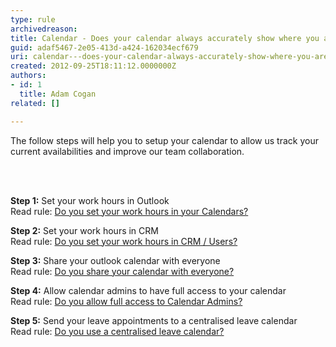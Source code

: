 ```yaml
---
type: rule
archivedreason: 
title: Calendar - Does your calendar always accurately show where you are?
guid: adaf5467-2e05-413d-a424-162034ecf679
uri: calendar---does-your-calendar-always-accurately-show-where-you-are
created: 2012-09-25T18:11:12.0000000Z
authors:
- id: 1
  title: Adam Cogan
related: []

---
```



<p>The follow steps will help you to setup your calendar to allow us track your current availabilities and improve our team collaboration.</p>
<br><excerpt class='endintro'></excerpt><br>
<p><strong>Step 1&#58;</strong> Set your work hours in Outlook<br>
             Read rule&#58; <a href="/Management/Rules-to-Better-Software-Consultants-Working-in-a-Team/Pages/Set-your-work-hours-in-your-calendars.aspx">Do you set your work hours in your Calendars?</a>
            </p>
            <p>
            <strong>Step 2&#58;</strong> Set your work hours in CRM<br>
            Read rule&#58; <a href="/Communication/RulesToBetterCRMForUsers/Pages/How-to-book-developers-for-a-project.aspx">Do you set your work hours in CRM / Users? </a>
            </p>
            <p>
            <strong>Step 3&#58;</strong> Share your outlook calendar with everyone<br>
            Read rule&#58; <a href="/Management/Rules-to-Better-Software-Consultants-Working-in-a-Team/Pages/Share-your-calendar-with-everyone.aspx">Do you share your calendar with everyone?</a> 
            </p>
            <p>
            <strong>Step 4&#58;</strong> Allow calendar admins to have full access to your calendar<br>
            Read rule&#58; <a href="/Management/Rules-to-Better-Software-Consultants-Working-in-a-Team/Pages/Allow-full-access-to-calendar-admins.aspx">Do you allow full access to Calendar Admins?​​ </a>
            </p>
            <p>
            <strong>Step 5&#58;</strong> Send your leave appointments to a centralised leave calendar<br>
            Read rule&#58; <a href="/Management/Rules-to-Better-Software-Consultants-Working-in-a-Team/Pages/Inform-when-you-are-out-of-the-office-during-work-hours.aspx">Do you use a centralised leave calendar?</a></p>


